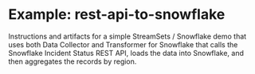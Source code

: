 # Example: rest-api-to-snowflake


Instructions and artifacts for a simple StreamSets / Snowflake demo that uses both Data Collector and Transformer for Snowflake that calls the Snowflake Incident Status REST API, loads the data into Snowflake, and then aggregates the records by region. 